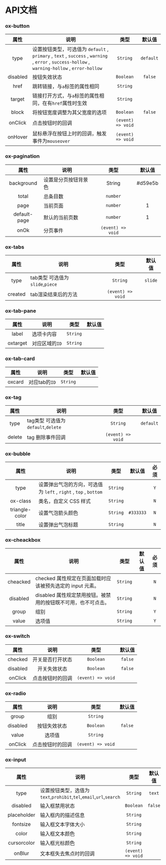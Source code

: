 # API文档

### ox-button


| 属性  | 说明 | 类型 | 默认值 |
| :---: | ---- |:--:|:--:|
| type | 设置按钮类型，可选值为 `default` , `primary` , `text` , `success` , `warning` , `error` , `success-hollow` , `warning-hollow` , `error-hollow` | `String` | `default` |
| disabled | 按钮失效状态 | `Boolean` | `false` |
| href | 跳转链接，与`a`标签的属性相同 | `String` | |
| target | 链接打开方式，与`a`标签的属性相同，在有`href`属性时生效 | `String` | |
| block | 将按钮宽度调整为其父宽度的选项 | `Boolean` | `false` |
| onClick | 点击按钮时的回调 | `(event) => void` |  |
| onHover | 鼠标悬浮在按钮上时的回调，触发事件为`mouseover` | `(event) => void` |  |

### ox-pagination


| 属性  | 说明 | 类型 | 默认值 |
| :---: | ---- |:--:|:--:|
| background | 设置是分页按钮背景色 | String | #d59e5b
| total | 总条目数 | `number` 
| page | 当前页面 | `number` | 1
| default-page | 默认的当前页数 | `number` | 1
| onOk | 分页事件 |`(event) => void`


### ox-tabs

| 属性  | 说明 | 类型 | 默认值 |
| :---: | ---- |:--:|:--:|
| type |tab类型 可选值为 `slide`,`piece`|`String`|`slide`
| created |tab渲染结束后的方法|`(event) => void`|


### ox-tab-pane

| 属性  | 说明 | 类型 | 默认值 |
| :---: | ---- |:--:|:--:|
| label |选项卡内容|`String`|
| oxtarget |对应区域的`ID`|`String`|


### ox-tab-card

| 属性  | 说明 | 类型 | 默认值 |
| :---: | ---- |:--:|:--:|
| oxcard | 对应tab的`ID` |`String`|


### ox-tag

| 属性  | 说明 | 类型 | 默认值 |
| :---: | ---- |:--:|:--:|
| type |tag类型 可选值为 `default`,`delete`|`String`|`default` 
| delete |tag 删除事件回调|`(event) => void`|


### ox-bubble

| 属性  | 说明 | 类型 | 默认值 | 必须 |
| :---: | ---- |:--:|:--:|:--:|
| type | 设置弹出气泡的方向，可选值为 `left` , `right` , `top` , `bottom` | `String` |  | `Y` |
| ox-class | 类名，自定义 CSS 样式 | `String` |  | `N` |
| triangle-color | 设置气泡箭头颜色 | `String` | `#333333` | `N` |
| title | 设置弹出气泡标题 | `String` |  | `N` |



### ox-cheackbox

| 属性  | 说明 | 类型 | 默认值 | 必须 |
| :---: | ---- |:--:|:--:|:--:|
| cheacked | checked 属性规定在页面加载时应该被预先选定的 input 元素。 | `String` |  | `N` |
| disabled | disabled 属性规定禁用按钮。被禁用的按钮既不可用，也不可点击。 | `String` |  | `N` |
| group | 组别 | `String` |  | `Y` |
| value | 选项值 | `String` |  | `Y` |



### ox-switch

| 属性  | 说明 | 类型 | 默认值 |
| :---: | :----: |:--:|:--:|
| checked | 开关是否打开状态 | `Boolean` | `false` |
| disabled | 开关失效状态 | `Boolean` | `false` |
| onClick | 点击按钮时的回调 | `(event) => void` |  |



### ox-radio

| 属性  | 说明 | 类型 | 默认值 |
| :---: | :----: |:--:|:--:|
| group | 组别 | `String` |  |
| disabled | 按钮失效状态 | `Boolean` | `false` |
| value | 选项值 | `String` |  |  |
| onClick | 点击按钮时的回调 | `(event) => void` |  |


### ox-input

| 属性 | 说明 | 类型 | 默认值 |
| :--: | --- | :--: | :--: |
| type | 设置按钮类型，选值为`text`,`prohibit`,`tel`,`email`,`url`,`search` | `String` | `text` |
| disabled | 输入框禁用状态 | `Boolean` | `false`|
| placeholder | 输入框内的描述信息 | `String` |
| fontsize | 输入框文本字体大小 | `String` |
| color | 输入框文本颜色 | `String` |
| cursorcolor | 输入框光标颜色 | `String` |
| onBlur | 文本框失去焦点时的回调 | `(event) => void` |

